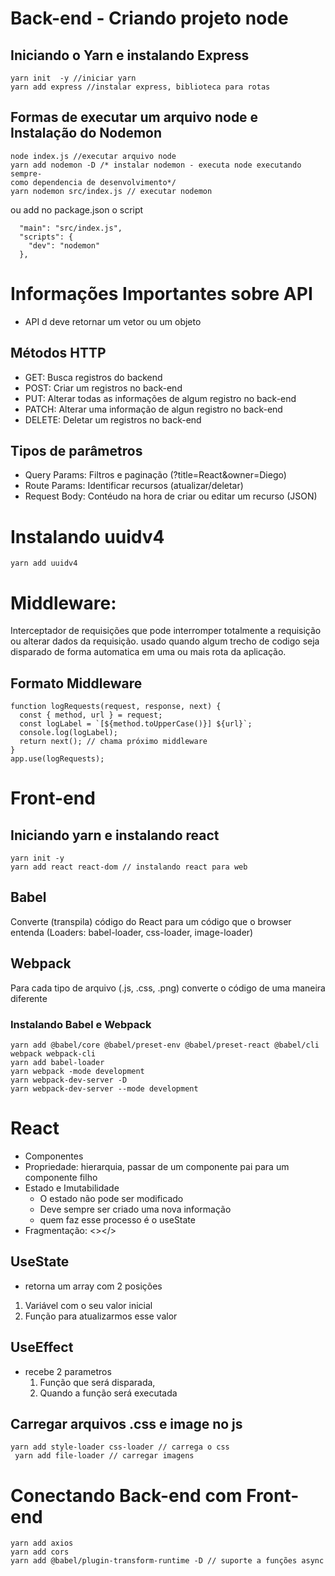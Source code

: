 # Back-end - Criando projeto node

## Iniciando o Yarn e instalando Express
```
yarn init  -y //iniciar yarn
yarn add express //instalar express, biblioteca para rotas
```

## Formas de executar um arquivo node e Instalação do Nodemon

```
node index.js //executar arquivo node
yarn add nodemon -D /* instalar nodemon - executa node executando sempre-
como dependencia de desenvolvimento*/
yarn nodemon src/index.js // executar nodemon 
```
ou add no package.json  o script 
```
  "main": "src/index.js",  
  "scripts": {
    "dev": "nodemon"
  },
```
# Informações Importantes sobre API
* API d deve retornar  um vetor ou um objeto

## Métodos HTTP
* GET: Busca registros do backend
* POST: Criar um registros no back-end
* PUT: Alterar todas as  informações de algum registro  no back-end
* PATCH: Alterar uma informação de algun registro no back-end
* DELETE: Deletar um registros no back-end

## Tipos de parâmetros
* Query Params: Filtros e paginação (?title=React&owner=Diego)
* Route Params: Identificar recursos (atualizar/deletar)
* Request Body: Contéudo na hora de criar ou editar um recurso (JSON)

# Instalando uuidv4
```
yarn add uuidv4
```

# Middleware:
Interceptador de requisições que pode interromper totalmente a requisição ou 
alterar dados da requisição.
usado quando algum trecho de codigo seja disparado de forma automatica em uma
ou mais rota da aplicação.

## Formato Middleware
```
function logRequests(request, response, next) {
  const { method, url } = request;
  const logLabel = `[${method.toUpperCase()}] ${url}`;
  console.log(logLabel);
  return next(); // chama próximo middleware
}
app.use(logRequests);
```
# Front-end

## Iniciando yarn e instalando react 

```
yarn init -y
yarn add react react-dom // instalando react para web
```

## Babel
Converte (transpila) código do React para um código que o browser entenda
(Loaders: babel-loader, css-loader, image-loader)

## Webpack 
Para cada tipo de arquivo (.js, .css, .png) converte o código de uma maneira diferente

### Instalando Babel e Webpack

```
yarn add @babel/core @babel/preset-env @babel/preset-react @babel/cli webpack webpack-cli
yarn add babel-loader
yarn webpack -mode development
yarn webpack-dev-server -D
yarn webpack-dev-server --mode development
```

# React

* Componentes
* Propriedade: hierarquia, passar de um componente pai para um componente filho
* Estado e Imutabilidade
  * O estado não pode ser modificado
  * Deve sempre ser criado uma nova informação
  * quem faz esse processo é o useState 
* Fragmentação: <></>

## UseState
*  retorna um array com 2 posições
  1. Variável com o seu valor inicial
  2. Função para atualizarmos esse valor  

## UseEffect
* recebe 2 parametros 
  1. Função que será disparada, 
  2. Quando a função será executada

## Carregar arquivos  .css e image no js

```
yarn add style-loader css-loader // carrega o css 
 yarn add file-loader // carregar imagens
```

# Conectando Back-end com Front-end

```
yarn add axios  
yarn add cors 
yarn add @babel/plugin-transform-runtime -D // suporte a funções async 
```